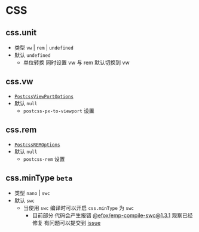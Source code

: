 # CSS
## css.unit
+ 类型 `vw` | `rem` | `undefined`
+ 默认 `undefined`
  - 单位转换 同时设置 vw 与 rem 默认切换到 vw
## css.vw
+ [`PostcssViewPortOptions`](https://github.com/efoxTeam/emp/blob/next/packages/emp/src/config/css.ts#L6)
+ 默认 `null`
  - `postcss-px-to-viewport` 设置

## css.rem
+ [`PostcssREMOptions`](https://github.com/efoxTeam/emp/blob/next/packages/emp/src/config/css.ts#L86)
+ 默认 `null`
  - `postcss-rem` 设置

## css.minType `beta`
+ 类型 `nano` | `swc`
+ 默认 `swc`
  - 当使用 `swc` 编译时可以开启 `css.minType` 为 `swc`
	- 目前部分 代码会产生报错 [@efox/emp-compile-swc@1.3.1](https://github.com/efoxTeam/emp/tree/main/packages/compile-swc) 观察已经修复 有问题可以提交到 [issue](https://github.com/efoxTeam/emp/issues)
